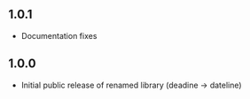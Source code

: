 1.0.1
-----
* Documentation fixes

1.0.0
-----
* Initial public release of renamed library (deadine -> dateline)
